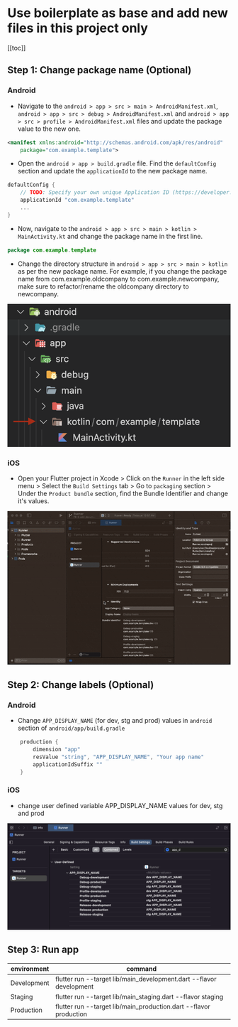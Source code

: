 # Use boilerplate as base and add new files in this project only

[[toc]]

## Step 1: Change package name (Optional)

### Android

- Navigate to the `android > app > src > main > AndroidManifest.xml`, `android > app > src > debug > AndroidManifest.xml` and `android > app > src > profile > AndroidManifest.xml` files and update the package value to the new one.

```xml
<manifest xmlns:android="http://schemas.android.com/apk/res/android"
    package="com.example.template">
```

- Open the `android > app > build.gradle` file. Find the `defaultConfig` section and update the `applicationId` to the new package name.
```groovy
defaultConfig {
    // TODO: Specify your own unique Application ID (https://developer.android.com/studio/build/application-id.html).
    applicationId "com.example.template"
    ...
}
```

- Now, navigate to the `android > app > src > main > kotlin > MainActivity.kt` and change the package name in the first line.
```kotlin
package com.example.template
```

- Change the directory structure in  `android > app > src > main > kotlin` as per the new package name. For example, if you change the package name from com.example.oldcompany to com.example.newcompany, make sure to refactor/rename the oldcompany directory to newcompany.
<img src='../../assets/packagename/android_dir_structure.png'>

### iOS

-  Open your Flutter project in Xcode > Click on the `Runner` in the left side menu > Select the `Build Settings` tab > Go to `packaging` section > Under the `Product bundle` section, find the Bundle Identifier and change it's values.

<img src='../../assets/packagename/ios_bundle_identifier.gif'>

## Step 2: Change labels (Optional)

### Android

- Change `APP_DISPLAY_NAME` (for dev, stg and prod) values in `android` section of `android/app/build.gradle`
```groovy
    production {
        dimension "app"
        resValue "string", "APP_DISPLAY_NAME", "Your app name"            
        applicationIdSuffix ""
    }
```

### iOS

- change user defined variable APP_DISPLAY_NAME values for dev, stg and prod
<img src='../../assets/flavors/iOS/ios_app_display_name.png'>

## Step 3: Run app

environment | command
--- | --- 
Development | flutter run --target lib/main_development.dart --flavor development
Staging | flutter run --target lib/main_staging.dart --flavor staging
Production | flutter run --target lib/main_production.dart --flavor production
